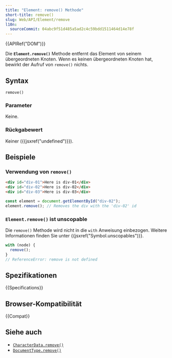 ```yaml
---
title: "Element: remove() Methode"
short-title: remove()
slug: Web/API/Element/remove
l10n:
  sourceCommit: 04abc9f51d485a5ad2c4c59bdd1511464d14e78f
---
```


{{APIRef("DOM")}}

Die **`Element.remove()`** Methode entfernt das Element von seinem übergeordneten Knoten.
Wenn es keinen übergeordneten Knoten hat, bewirkt der Aufruf von `remove()` nichts.

## Syntax

```js-nolint
remove()
```

### Parameter

Keine.

### Rückgabewert

Keiner ({{jsxref("undefined")}}).

## Beispiele

### Verwendung von `remove()`

```html
<div id="div-01">Here is div-01</div>
<div id="div-02">Here is div-02</div>
<div id="div-03">Here is div-03</div>
```

```js
const element = document.getElementById("div-02");
element.remove(); // Removes the div with the 'div-02' id
```

### `Element.remove()` ist unscopable

Die `remove()` Methode wird nicht in die `with` Anweisung einbezogen.
Weitere Informationen finden Sie unter {{jsxref("Symbol.unscopables")}}.

```js
with (node) {
  remove();
}
// ReferenceError: remove is not defined
```

## Spezifikationen

{{Specifications}}

## Browser-Kompatibilität

{{Compat}}

## Siehe auch

- [`CharacterData.remove()`](/de/docs/Web/API/CharacterData/remove)
- [`DocumentType.remove()`](/de/docs/Web/API/DocumentType/remove)
